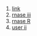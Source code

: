 1. [link](10.1016/j.tibtech.2016.11.002)
2. [rnase iii](https://www.neb.com/products/m0245-shortcut-rnase-iii#Product%20Information)
3. [rnase R](https://www.lucigen.com/RNase_R/)
4. [user ii](https://www.neb.com/products/m5508-thermolabile-user-ii-enzyme#Product%20Information)
